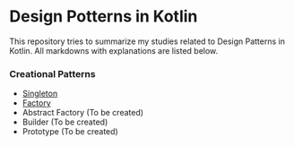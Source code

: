 # Design Potterns in Kotlin
This repository tries to summarize my studies related to Design Patterns in Kotlin. All markdowns with explanations are listed below.

### Creational Patterns

- [Singleton](patterns/singleton.md)
- [Factory](patterns/factory.md)
- Abstract Factory (To be created)
- Builder (To be created)
- Prototype (To be created)
